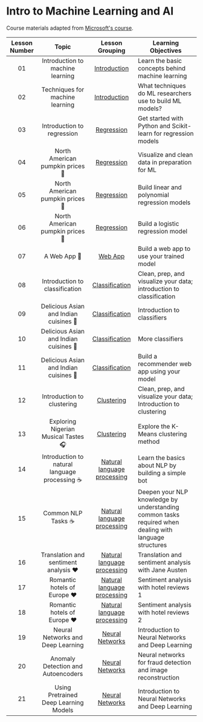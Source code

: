 # Intro to Machine Learning and AI


Course materials adapted from [Microsoft's course](https://github.com/microsoft/ML-For-Beginners).


| Lesson Number |                             Topic                              |                   Lesson Grouping                   | Learning Objectives                                                                                                             | 
| :-----------: | :------------------------------------------------------------: | :-------------------------------------------------: | ------------------------------------------------------------------------------------------------------------------------------- | 
|      01       |                Introduction to machine learning                |      [Introduction](1-Introduction/README.md)       | Learn the basic concepts behind machine learning                                                                                | 
|      02       |                Techniques for machine learning                 |      [Introduction](1-Introduction/README.md)       | What techniques do ML researchers use to build ML models?                                                                       | 
|      03       |                   Introduction to regression                   |        [Regression](2-Regression/README.md)         | Get started with Python and Scikit-learn for regression models                                                                  | 
|      04       |                North American pumpkin prices 🎃                |        [Regression](2-Regression/README.md)         | Visualize and clean data in preparation for ML                                                                                  | 
|      05       |                North American pumpkin prices 🎃                |        [Regression](2-Regression/README.md)         | Build linear and polynomial regression models                                                                                   | 
|      06       |                North American pumpkin prices 🎃                |        [Regression](2-Regression/README.md)         | Build a logistic regression model                                                                                               | 
|      07       |                          A Web App 🔌                          |           [Web App](3-Web-App/README.md)            | Build a web app to use your trained model                                                                                       | 
|      08       |                 Introduction to classification                 |    [Classification](4-Classification/README.md)     | Clean, prep, and visualize your data; introduction to classification                                                            | 
|      09       |             Delicious Asian and Indian cuisines 🍜             |    [Classification](4-Classification/README.md)     | Introduction to classifiers                                                                                                     | 
|      10       |             Delicious Asian and Indian cuisines 🍜             |    [Classification](4-Classification/README.md)     | More classifiers                                                                                                                | 
|      11       |             Delicious Asian and Indian cuisines 🍜             |    [Classification](4-Classification/README.md)     | Build a recommender web app using your model                                                                                    | 
|      12       |                   Introduction to clustering                   |        [Clustering](5-Clustering/README.md)         | Clean, prep, and visualize your data; Introduction to clustering                                                                | 
|      13       |              Exploring Nigerian Musical Tastes 🎧              |        [Clustering](5-Clustering/README.md)         | Explore the K-Means clustering method                                                                                           | 
|      14       |        Introduction to natural language processing ☕️         |   [Natural language processing](6-NLP/README.md)    | Learn the basics about NLP by building a simple bot                                                                             |  
|      15       |                      Common NLP Tasks ☕️                      |   [Natural language processing](6-NLP/README.md)    | Deepen your NLP knowledge by understanding common tasks required when dealing with language structures                          |  
|      16       |             Translation and sentiment analysis ♥️              |   [Natural language processing](6-NLP/README.md)    | Translation and sentiment analysis with Jane Austen                                                                             | 
|      17       |                  Romantic hotels of Europe ♥️                  |   [Natural language processing](6-NLP/README.md)    | Sentiment analysis with hotel reviews 1                                                                                         | 
|      18       |                  Romantic hotels of Europe ♥️                  |   [Natural language processing](6-NLP/README.md)    | Sentiment analysis with hotel reviews 2                                                                                         | 
|      19       |                  Neural Networks and Deep Learning                  |   [Neural Networks](7-Neural-Networks/README.md)    | Introduction to Neural Networks and Deep Learning | 
|      20       |                  Anomaly Detection and Autoencoders                  |   [Neural Networks](8-Anomaly-Detection/README.md)    | Neural networks for fraud detection and image reconstruction | 
|      21       |                  Using Pretrained Deep Learning Models                 |   [Neural Networks](9-Pretrained-Deep-Learning-Models/README.md)    | Introduction to Neural Networks and Deep Learning | 

